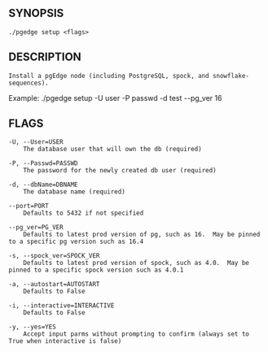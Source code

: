 
## SYNOPSIS
    ./pgedge setup <flags>

## DESCRIPTION
    Install a pgEdge node (including PostgreSQL, spock, and snowflake-sequences).

Example: ./pgedge setup -U user -P passwd -d test --pg_ver 16

## FLAGS
    -U, --User=USER
        The database user that will own the db (required)
    
    -P, --Passwd=PASSWD
        The password for the newly created db user (required)
    
    -d, --dbName=DBNAME
        The database name (required)
    
    --port=PORT
        Defaults to 5432 if not specified
    
    --pg_ver=PG_VER
        Defaults to latest prod version of pg, such as 16.  May be pinned to a specific pg version such as 16.4
    
    -s, --spock_ver=SPOCK_VER
        Defaults to latest prod version of spock, such as 4.0.  May be pinned to a specific spock version such as 4.0.1
    
    -a, --autostart=AUTOSTART
        Defaults to False
    
    -i, --interactive=INTERACTIVE
        Defaults to False
    
    -y, --yes=YES
        Accept input parms without prompting to confirm (always set to True when interactive is false)
    
